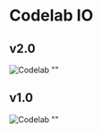 # Codelab IO

v2.0
----
![Codelab ""](http://res.cloudinary.com/dw9fem4ki/image/upload/c_scale,w_800/v1452411556/Screen_Shot_2016-01-10_at_12.43.30_PM_thtfb3.png)

v1.0
----
![Codelab ""](http://res.cloudinary.com/dw9fem4ki/image/upload/c_scale,w_800/v1452351776/Screen_Shot_2016-01-09_at_8.28.42_PM_ercz49.png)
